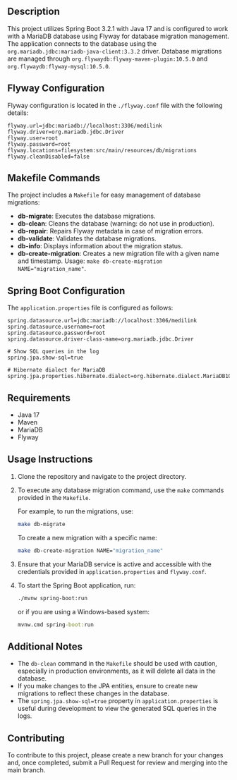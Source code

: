 ## Description

This project utilizes Spring Boot 3.2.1 with Java 17 and is configured to work with a MariaDB database using Flyway for database migration management. The application connects to the database using the `org.mariadb.jdbc:mariadb-java-client:3.3.2` driver. Database migrations are managed through `org.flywaydb:flyway-maven-plugin:10.5.0` and `org.flywaydb:flyway-mysql:10.5.0`.

## Flyway Configuration

Flyway configuration is located in the `./flyway.conf` file with the following details:

```
flyway.url=jdbc:mariadb://localhost:3306/medilink
flyway.driver=org.mariadb.jdbc.Driver
flyway.user=root
flyway.password=root
flyway.locations=filesystem:src/main/resources/db/migrations
flyway.cleanDisabled=false
```

## Makefile Commands

The project includes a `Makefile` for easy management of database migrations:

- **db-migrate**: Executes the database migrations.
- **db-clean**: Cleans the database (warning: do not use in production).
- **db-repair**: Repairs Flyway metadata in case of migration errors.
- **db-validate**: Validates the database migrations.
- **db-info**: Displays information about the migration status.
- **db-create-migration**: Creates a new migration file with a given name and timestamp. Usage: `make db-create-migration NAME="migration_name"`.

## Spring Boot Configuration

The `application.properties` file is configured as follows:

```properties
spring.datasource.url=jdbc:mariadb://localhost:3306/medilink
spring.datasource.username=root
spring.datasource.password=root
spring.datasource.driver-class-name=org.mariadb.jdbc.Driver

# Show SQL queries in the log
spring.jpa.show-sql=true

# Hibernate dialect for MariaDB
spring.jpa.properties.hibernate.dialect=org.hibernate.dialect.MariaDB103Dialect
```

## Requirements

- Java 17
- Maven
- MariaDB
- Flyway

## Usage Instructions

1. Clone the repository and navigate to the project directory.
2. To execute any database migration command, use the `make` commands provided in the `Makefile`.

   For example, to run the migrations, use:
   ```sh
   make db-migrate
   ```

   To create a new migration with a specific name:
   ```sh
   make db-create-migration NAME="migration_name"
   ```

3. Ensure that your MariaDB service is active and accessible with the credentials provided in `application.properties` and `flyway.conf`.

4. To start the Spring Boot application, run:
   ```sh
   ./mvnw spring-boot:run
   ```
   or if you are using a Windows-based system:
   ```cmd
   mvnw.cmd spring-boot:run
   ```

## Additional Notes

- The `db-clean` command in the `Makefile` should be used with caution, especially in production environments, as it will delete all data in the database.
- If you make changes to the JPA entities, ensure to create new migrations to reflect these changes in the database.
- The `spring.jpa.show-sql=true` property in `application.properties` is useful during development to view the generated SQL queries in the logs.

## Contributing

To contribute to this project, please create a new branch for your changes and, once completed, submit a Pull Request for review and merging into the main branch.
